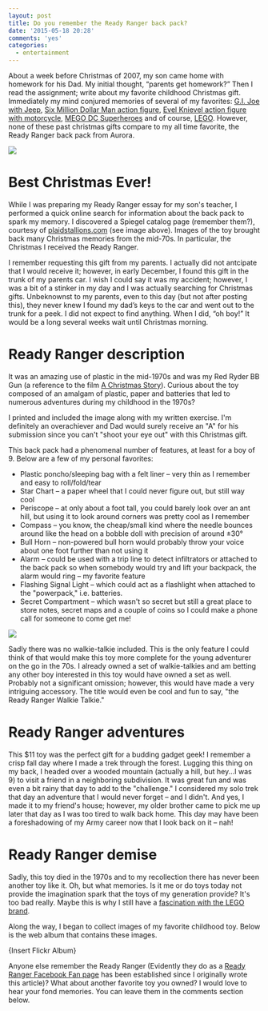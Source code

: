 ```yaml
---
layout: post
title: Do you remember the Ready Ranger back pack?
date: '2015-05-18 20:28'
comments: 'yes'
categories:
  - entertainment
---
```


About a week before Christmas of 2007, my son came home with homework for his Dad. My initial thought, “parents get homework?” Then I read the assignment; write about my favorite childhood Christmas gift. Immediately my mind conjured memories of several of my favorites: [G.I. Joe with Jeep](http://www.plaidstallions.com/hasbro/gijoe.html), [Six Million Dollar Man action figure](http://www.plaidstallions.com/smdm/), [Evel Knievel action figure with motorcycle](http://www.plaidstallions.com/evel/), [MEGO DC Superheroes](http://www.megomuseum.com/wgsh/dc.html) and of course, [LEGO](http://www.lego.com). However, none of these past christmas gifts compare to my all time favorite, the Ready Ranger back pack from Aurora.

![][1]


# Best Christmas Ever!
While I was preparing my Ready Ranger essay for my son's teacher, I performed a quick online search for information about the back pack to spark my memory. I discovered a Spiegel catalog page (remember them?), courtesy of [plaidstallions.com](http://www.plaidstallions.com) (see image above). Images of the toy brought back many Christmas memories from the mid-70s. In particular, the Christmas I received the Ready Ranger.

I remember requesting this gift from my parents. I actually did not antcipate that I would receive it; however, in early December, I found this gift in the trunk of my parents car. I wish I could say it was my accident; however, I was a bit of a stinker in my day and I was actually searching for Christmas gifts. Unbeknownst to my parents, even to this day (but not after posting this), they never knew I found my dad’s keys to the car and went out to the trunk for a peek. I did not expect to find anything. When I did, “oh boy!” It would be a long several weeks wait until Christmas morning.

# Ready Ranger description
It was an amazing use of plastic in the mid-1970s and was my Red Ryder BB Gun (a reference to the film [A Christmas Story][2]). Curious about the toy composed of an amalgam of plastic, paper and batteries that led to numerous adventures during my childhood in the 1970s?

I printed and included the image along with my written exercise. I'm definitely an overachiever and Dad would surely receive an "A" for his submission since you can't "shoot your eye out" with this Christmas gift.

This back pack had a phenomenal number of features, at least for a boy of 9. Below are a few of my personal favorites:  
- Plastic poncho/sleeping bag with a felt liner – very thin as I remember and easy to roll/fold/tear
- Star Chart – a paper wheel that I could never figure out, but still way cool
- Periscope – at only about a foot tall, you could barely look over an ant hill, but using it to look around corners was pretty cool as I remember
- Compass – you know, the cheap/small kind where the needle bounces around like the head on a bobble doll with precision of around ±30°
- Bull Horn – non-powered bull horn would probably throw your voice about one foot further than not using it
- Alarm – could be used with a trip line to detect infiltrators or attached to the back pack so when somebody would try and lift your backpack, the alarm would ring – my favorite feature
- Flashing Signal Light – which could act as a flashlight when attached to the "powerpack," i.e. batteries.
- Secret Compartment – which wasn't so secret but still a great place to store notes, secret maps and a couple of coins so I could make a phone call for someone to come get me!

![][3]

Sadly there was no walkie-talkie included. This is the only feature I could think of that would make this toy more complete for the young adventurer on the go in the 70s. I already owned a set of walkie-talkies and am betting any other boy interested in this toy would have owned a set as well. Probably not a significant omission; however, this would have made a very intriguing accessory. The title would even be cool and fun to say, "the Ready Ranger Walkie Talkie."


# Ready Ranger adventures
This $11 toy was the perfect gift for a budding gadget geek! I remember a crisp fall day where I made a trek through the forest. Lugging this thing on my back, I headed over a wooded mountain (actually a hill, but hey...I was 9) to visit a friend in a neighboring subdivision. It was great fun and was even a bit rainy that day to add to the "challenge." I considered my solo trek that day an adventure that I would never forget – and I didn't. And yes, I made it to my friend's house; however, my older brother came to pick me up later that day as I was too tired to walk back home. This day may have been a foreshadowing of my Army career now that I look back on it – nah!


# Ready Ranger demise
Sadly, this toy died in the 1970s and to my recollection there has never been another toy like it. Oh, but what memories. Is it me or do toys today not provide the imagination spark that the toys of my generation provide? It's too bad really. Maybe this is why I still have a [fascination with the LEGO brand][4].

Along the way, I began to collect images of my favorite childhood toy. Below is the web album that contains these images.

{Insert Flickr Album}

Anyone else remember the Ready Ranger (Evidently they do as a [Ready Ranger Facebook Fan page][5] has been established since I originally wrote this article)? What about another favorite toy you owned? I would love to hear your fond memories. You can leave them in the comments section below.

[1]: https://lh6.googleusercontent.com/-fICziDwR_XI/Tsqz3wmqiZI/AAAAAAAA4Tg/qX8SSrHC7F0/w453-h600-no/Ready%2BRanger%2BAd.jpg
[2]: http://www.amazon.com/dp/B000VBIGCW/ref=as_li_ss_til?tag=bricinmypockb-20&camp=0&creative=0&linkCode=as4&creativeASIN=B000VBIGCW&adid=1V12H8R7D99Z3MSGVZXC
[3]: https://lh3.googleusercontent.com/-Ax1aZEYvHnM/Tsqz3bJKKHI/AAAAAAAA4TY/9dXbILKBwHE/w550-h805-no/Ready%2BRanger%2BCartoon%2BAd.jpg
[4]: http://www.stevencombs.com/lego.html
[5]: http://www.facebook.com/groups/45986951748/

